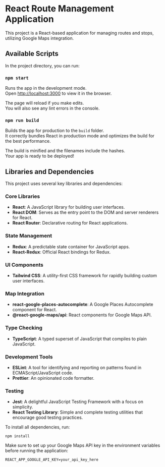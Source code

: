 # React Route Management Application

This project is a React-based application for managing routes and stops, utilizing Google Maps integration.

## Available Scripts

In the project directory, you can run:

### `npm start`

Runs the app in the development mode.\
Open [http://localhost:3000](http://localhost:3000) to view it in the browser.

The page will reload if you make edits.\
You will also see any lint errors in the console.

### `npm run build`

Builds the app for production to the `build` folder.\
It correctly bundles React in production mode and optimizes the build for the best performance.

The build is minified and the filenames include the hashes.\
Your app is ready to be deployed!

## Libraries and Dependencies

This project uses several key libraries and dependencies:

### Core Libraries
- **React**: A JavaScript library for building user interfaces.
- **React DOM**: Serves as the entry point to the DOM and server renderers for React.
- **React Router**: Declarative routing for React applications.

### State Management
- **Redux**: A predictable state container for JavaScript apps.
- **React-Redux**: Official React bindings for Redux.

### UI Components
- **Tailwind CSS**: A utility-first CSS framework for rapidly building custom user interfaces.

### Map Integration
- **react-google-places-autocomplete**: A Google Places Autocomplete component for React.
- **@react-google-maps/api**: React components for Google Maps API.

### Type Checking
- **TypeScript**: A typed superset of JavaScript that compiles to plain JavaScript.

### Development Tools
- **ESLint**: A tool for identifying and reporting on patterns found in ECMAScript/JavaScript code.
- **Prettier**: An opinionated code formatter.

### Testing
- **Jest**: A delightful JavaScript Testing Framework with a focus on simplicity.
- **React Testing Library**: Simple and complete testing utilities that encourage good testing practices.

To install all dependencies, run:

```
npm install
```

Make sure to set up your Google Maps API key in the environment variables before running the application:

```
REACT_APP_GOOGLE_API_KEY=your_api_key_here
```
